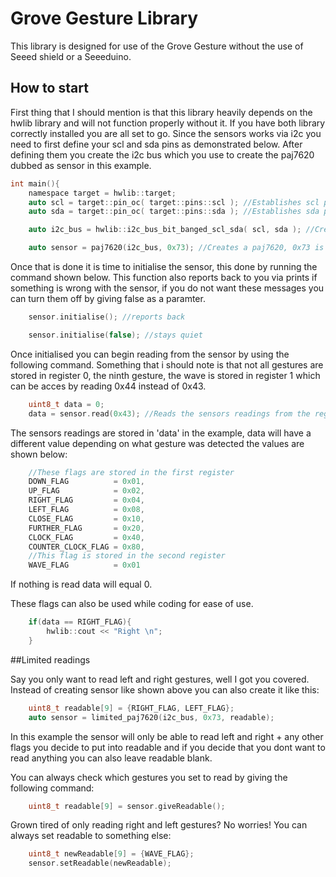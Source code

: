 # Grove Gesture Library
This library is designed for use of the Grove Gesture without the use of Seeed shield or a Seeeduino.

## How to start

First thing that I should mention is that this library heavily depends on the hwlib library and will not function properly without it.
If you have both library correctly installed you are all set to go. Since the sensors works via i2c you need to first define your scl and sda pins as demonstrated below.
After defining them you create the i2c bus which you use to create the paj7620 dubbed as sensor in this example.

```c
int main(){
    namespace target = hwlib::target;
    auto scl = target::pin_oc( target::pins::scl ); //Establishes scl pin
    auto sda = target::pin_oc( target::pins::sda ); //Establishes sda pin

    auto i2c_bus = hwlib::i2c_bus_bit_banged_scl_sda( scl, sda ); //Creates i2c bus

    auto sensor = paj7620(i2c_bus, 0x73); //Creates a paj7620, 0x73 is the address of the sensor
```

Once that is done it is time to initialise the sensor, this done by running the command shown below.
This function also reports back to you via prints if something is wrong with the sensor, if you do not want these messages you can turn them off by giving false as a paramter.
```c
    sensor.initialise(); //reports back
```
```c
    sensor.initialise(false); //stays quiet
```
Once initialised you can begin reading from the sensor by using the following command.
Something that i should note is that not all gestures are stored in register 0, the ninth gesture, the wave is stored in register 1 which can be acces by reading 0x44 instead of 0x43.
```c
    uint8_t data = 0;
    data = sensor.read(0x43); //Reads the sensors readings from the register 0
```
The sensors readings are stored in 'data' in the example, data will have a different value depending on what gesture was detected the values are shown below:
```c
    //These flags are stored in the first register
    DOWN_FLAG          = 0x01,
    UP_FLAG            = 0x02,
    RIGHT_FLAG         = 0x04,
    LEFT_FLAG          = 0x08,
    CLOSE_FLAG         = 0x10,
    FURTHER_FLAG       = 0x20,
    CLOCK_FLAG         = 0x40,
    COUNTER_CLOCK_FLAG = 0x80,
    //This flag is stored in the second register
    WAVE_FLAG          = 0x01
```
If nothing is read data will equal 0.

These flags can also be used while coding for ease of use.
```c
    if(data == RIGHT_FLAG){
        hwlib::cout << "Right \n";
    }
```

##Limited readings

Say you only want to read left and right gestures, well I got you covered.
Instead of creating sensor like shown above you can also create it like this:
```c
    uint8_t readable[9] = {RIGHT_FLAG, LEFT_FLAG};
    auto sensor = limited_paj7620(i2c_bus, 0x73, readable);
```
In this example the sensor will only be able to read left and right + any other flags you decide to put into readable and if you decide that you dont want to read anything you can also leave readable blank.

You can always check which gestures you set to read by giving the following command:
```c
    uint8_t readable[9] = sensor.giveReadable();
```

Grown tired of only reading right and left gestures? No worries! You can always set readable to something else:
```c
    uint8_t newReadable[9] = {WAVE_FLAG};
    sensor.setReadable(newReadable);
```

